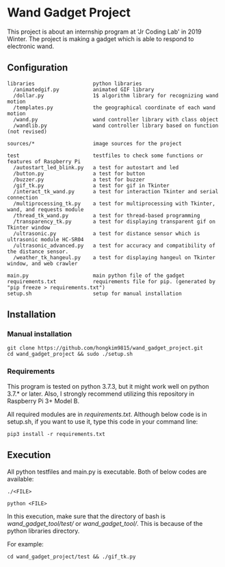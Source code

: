 # Wand Gadget Project
This project is about an internship program at 'Jr Coding Lab' in 2019 Winter.
The project is making a gadget which is able to respond to electronic wand.

## Configuration
```
libraries                   python libraries
  /animatedgif.py           animated GIF library
  /dollar.py                1$ algorithm library for recognizing wand motion
  /templates.py             the geographical coordinate of each wand motion
  /wand.py                  wand controller library with class object
  /wandlib.py               wand controller library based on function (not revised)

sources/*                   image sources for the project

test                        testfiles to check some functions or features of Raspberry Pi
  /autostart_led_blink.py   a test for autostart and led
  /button.py                a test for button
  /buzzer.py                a test for buzzer
  /gif_tk.py                a test for gif in Tkinter
  /interact_tk_wand.py      a test for interaction Tkinter and serial connection
  /multiprocessing_tk.py    a test for multiprocessing with Tkinter, wand, and requests module
  /thread_tk_wand.py        a test for thread-based programming
  /transparency_tk.py       a test for displaying transparent gif on Tkinter window
  /ultrasonic.py            a test for distance sensor which is ultrasonic module HC-SR04
  /ultrasonic_advanced.py   a test for accuracy and compatibility of the distance sensor.
  /weather_tk_hangeul.py    a test for displaying hangeul on Tkinter window, and web crawler

main.py                     main python file of the gadget
requirements.txt            requirements file for pip. (generated by "pip freeze > requirements.txt")
setup.sh                    setup for manual installation
```

## Installation

### Manual installation

```
git clone https://github.com/hongkim9815/wand_gadget_project.git
cd wand_gadget_project && sudo ./setup.sh
```

### Requirements

This program is tested on python 3.7.3, but it might work well on python 3.7.\* or later.
Also, I strongly recommend utilizing this repository in Raspberry Pi 3+ Model B.

All required modules are in _requirements.txt_.
Although below code is in setup.sh, if you want to use it, type this code in your command line:

```
pip3 install -r requirements.txt
```


## Execution

All python testfiles and main.py is executable.
Both of below codes are available:

```
./<FILE>
```

```
python <FILE>
```

In this execution, make sure that the directory of bash is _wand\_gadget\_tool/test/_ or _wand\_gadget\_tool/_.
This is because of the python libraries directory.

For example:

```
cd wand_gadget_project/test && ./gif_tk.py
```
